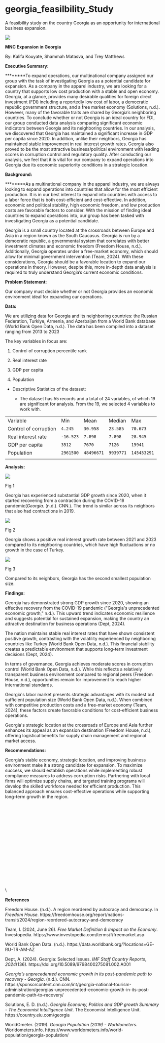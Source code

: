 # georgia_feasilbility_Study
A feasibility study on the country Georgia as an opportunity for international business expansion.

****![](https://lh7-rt.googleusercontent.com/docsz/AD_4nXd6hq3-qPwXSXTJ2tXzl6NLZehJyTaV1bh6iq73-mTQ1VNePuvQiXQpX4F4_Po10J7aZNi1MnQT2qeqaGYYrHk0QVh8aqil9e3aUm6yOVAj5HS0uAGxJSGohFa0_qOYtOuSazEPCg?key=o4tOpXNzTuQIy_uVGE_CAyYU)****

**MNC Expansion in Georgia**

By: Kalifa Kouyate, Shammah Matasva, and Trey Matthews

**Executive Summary:** 

********To expand operations, our multinational company assigned our group with the task of investigating Georgia as a potential candidate for expansion. As a company in the apparel industry, we are looking for a country that supports low cost production with a stable and open economy. Georgia, at a glance, provides many desirable qualities for foreign direct investment (FDI) including a reportedly low cost of labor, a democratic republic government structure, and a free market economy (Solutions, n.d.). However, many of the favorable traits are shared by Georgia’s neighboring countries. To conclude whether or not Georgia is an ideal country for FDI, our group conducted data analysis comparing significant economic indicators between Georgia and its neighboring countries. In our analysis, we discovered that Georgia has maintained a significant increase in GDP per capita since 2020. In addition, unlike their neighbors, Georgia has maintained stable improvement in real interest growth rates. Georgia also proved to be the most attractive business/political environment with leading scores in corruption control and regulatory quality. After conducting our analysis, we feel that it is vital for our company to expand operations into Georgia due its economic superiority conditions in a strategic location.

**Background:**

********As a multinational company in the apparel industry, we are always looking to expand operations into countries that allow for the most efficient production. It is in our best interest to expand into countries with access to a labor force that is both cost-efficient and cost-effective. In addition, economic and political stability, high economic freedom, and low production costs are favorable factors to consider. With the mission of finding ideal countries to expand operations into, our group has been tasked with investigating Georgia as a potential candidate.

Georgia is a small country located at the crossroads between Europe and Asia in a region known as the South Caucasus. Georgia is run by a democratic republic, a governmental system that correlates with better investment climates and economic freedom (Freedom House, n.d.). Additionally, Georgia operates under a free-market economy, which should allow for minimal government intervention (Team, 2024). With these considerations, Georgia should be a favorable location to expand our operations in theory. However, despite this, more in-depth data analysis is required to truly understand Georgia’s current economic conditions.

**Problem Statement:**

Our company must decide whether or not Georgia provides an economic environment ideal for expanding our operations. 

**Data:**

We are utilizing data for Georgia and its neighboring countries: the Russian Federation, Turkiye, Armenia, and Azerbaijan from a World Bank database (World Bank Open Data, n.d.). The data has been compiled into a dataset ranging from 2013 to 2023 

The key variables in focus are:

1. Control of corruption percentile rank

2. Real interest rate

3. GDP per capita

4. Population

- Descriptive Statistics of the dataset:

  - The dataset has 55 records and a total of 24 variables, of which 19 are significant for analysis. From the 19, we selected 4 variables to work with.

|                       |           |            |           |             |
| --------------------- | --------- | ---------- | --------- | ----------- |
| Variable              | Min       | Mean       | Median    | Max         |
| Control of corruption | `4.245`   | `30.958`   | `23.585`  | `70.673`    |
| Real interest rate    | `-16.523` | `7.898`    | `7.898`   | `28.945`    |
| GDP per capita        | `3512`    | `7670`     | `7126`    | `15941`     |
| Population            | `2961500` | `48496671` | `9939771` | `145453291` |
|                       |           |            |           |             |

**Analysis:**

![](https://lh7-rt.googleusercontent.com/docsz/AD_4nXc4L9h4RVEuQyxzqX5Omhru-0ocp740JVqtWdJ4W5XEPNH1swvj_L-JrBSKMBb62H7khZ1bKKNVsqxePOK5nd4-0BLOTsp-XdnxmDNa-uYFhCHbAW0aCRWzgHbiLEqfPaMOp2g7IA?key=o4tOpXNzTuQIy_uVGE_CAyYU)

Fig 1

Georgia has experienced substantial GDP growth since 2020, when it started recovering from a contraction during the COVID-19 pandemic(_Georgia_. (n.d.). CNN.). The trend is similar across its neighbors that also had contractions in 2019.

![](https://lh7-rt.googleusercontent.com/docsz/AD_4nXf3b6vjuo2urzQWrJicSHdfFvpy3fEZpSZtY_L0cxIazWCNmqT29IuYvcEzx-UtH7zvKOOc9fPZD0Kz8XaUd2a8-7ioMb-lSr29ru2a9gEOVvBSbFP7Pd0ovEHVvEPd_rzK_APC?key=o4tOpXNzTuQIy_uVGE_CAyYU)

Fig 2

Georgia shows a positive real interest growth rate between 2021 and 2023 compared to its neighboring countries, which have high fluctuations or no growth in the case of Turkey.

![](https://lh7-rt.googleusercontent.com/docsz/AD_4nXcajvVYzoaU7bX5xLF0zqRdjY3d4HiILADCGH56_C1a1kLPDlehMZTX1H40Y3K0lE-ZlXHf0uM_yQbw2DCalbEujmXUxl7ISiEG1fed7Qfzk3nNbm6wRoEETXMBn1cQykQI0Rv6?key=o4tOpXNzTuQIy_uVGE_CAyYU)

Fig 3

Compared to its neighbors, Georgia has the second smallest population size.

**Findings:**

Georgia has demonstrated strong GDP growth since 2020, showing an effective recovery from the COVID-19 pandemic ("Georgia's unprecedented economic growth," n.d.). This upward trend indicates economic resilience and suggests potential for sustained expansion, making the country an attractive destination for business operations (Dept, 2024).

The nation maintains stable real interest rates that have shown consistent positive growth, contrasting with the volatility experienced by neighboring countries like Turkey (World Bank Open Data, n.d.). This financial stability creates a predictable environment that supports long-term investment decisions (Dept, 2024).

In terms of governance, Georgia achieves moderate scores in corruption control (World Bank Open Data, n.d.). While this reflects a relatively transparent business environment compared to regional peers (Freedom House, n.d.), opportunities remain for improvement to reach higher international standards.

Georgia's labor market presents strategic advantages with its modest but sufficient population size (World Bank Open Data, n.d.). When combined with competitive production costs and a free-market economy (Team, 2024), these factors create favorable conditions for cost-efficient business operations.

Georgia's strategic location at the crossroads of Europe and Asia further enhances its appeal as an expansion destination (Freedom House, n.d.), offering logistical benefits for supply chain management and regional market access.

**Recommendations:**

Georgia’s stable economy, strategic location, and improving business environment make it a strong candidate for expansion. To maximize success, we should establish operations while implementing robust compliance measures to address corruption risks. Partnering with local firms will optimize supply chains, and targeted training programs will develop the skilled workforce needed for efficient production. This balanced approach ensures cost-effective operations while supporting long-term growth in the region.

\
\
\
\
\
\
\
\
\
\
\
\
\
\
\
\
\


**References**

Freedom House. (n.d.). A region reordered by autocracy and democracy. In _Freedom House_. https\://freedomhouse.org/report/nations-transit/2024/region-reordered-autocracy-and-democracy

Team, I. (2024, June 26). _Free Market Definition & Impact on the Economy_. Investopedia. https\://www\.investopedia.com/terms/f/freemarket.asp

World Bank Open Data. (n.d.). https\://data.worldbank.org/?locations=GE-RU-TR-AM-AZ 

Dept, A. (2024). Georgia: Selected Issues. _IMF Staff Country Reports_, _2024_(136). https\://doi.org/10.5089/9798400275081.002.A001

_Georgia’s unprecedented economic growth in its post-pandemic path to recovery - Georgia_. (n.d.). CNN. https\://sponsorcontent.cnn.com/int/georgia-national-tourism-administration/georgias-unprecedented-economic-growth-in-its-post-pandemic-path-to-recovery/

Solutions, E. D. (n.d.). _Georgia Economy, Politics and GDP growth Summary - The Economist Intelligence Unit_. The Economist Intelligence Unit. https\://country.eiu.com/georgia

WorldOmeter. (2019). _Georgia Population (2019) - Worldometers_. Worldometers.info. https\://www\.worldometers.info/world-population/georgia-population/
